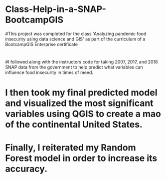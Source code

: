 # Class-Help-in-a-SNAP-BootcampGIS
#This project was completed for the class 'Analyzing pandemic food insecurity using data science and GIS' as part of the curriculum of a BootcampGIS Enterprise certificate
#
#I followed along with the instructors code for taking 2007, 2017, and 2018 SNAP data from the government to help predict what variables can influence food insecurity in times of meed.
# I then took my final predicted model and visualized the most significant variables using QGIS to create a mao of the continental United States.
# Finally, I reiterated my Random Forest model in order to increase its accuracy.
